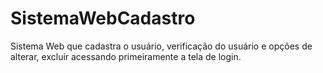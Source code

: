 # SistemaWebCadastro
Sistema Web que cadastra o usuário, verificação do usuário e opções de alterar, excluir acessando primeiramente a tela de login. 
